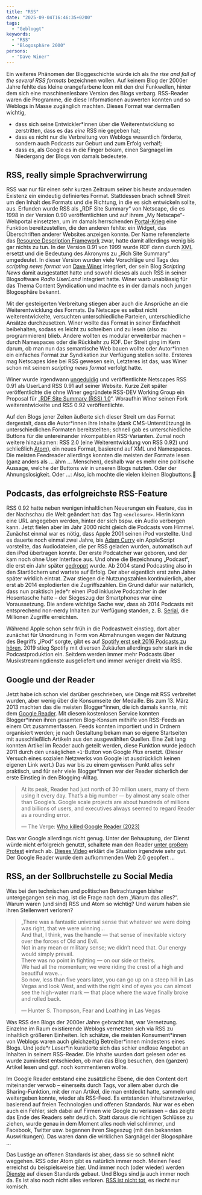 ```yaml
---
title: "RSS"
date: "2025-09-04T16:46:35+0200"
tags:
  - "Gebloggt"
keywords:
  - "RSS"
  - "Blogosphäre 2000"
persons:
  - "Dave Winer"
---
```


Ein weiteres Phänomen der Bloggeschichte würde ich als *the rise and fall of the several RSS formats* bezeichnen wollen. Auf keinem Blog der 2000er Jahre fehlte das kleine orangefarbene Icon mit den drei Funkwellen, hinter dem sich eine maschinenlesbare Version des Blogs verbarg. RSS-Reader waren die Programme, die diese Informationen auswerten konnten und so Weblogs in Masse zugänglich machten. Dieses Format war dermaßen wichtig,

- dass sich seine Entwickler\*innen über die Weiterentwicklung so zerstritten, dass es das *eine* RSS nie gegeben hat;  
- dass es nicht nur die Verbreitung von Weblogs wesentlich förderte, sondern auch Podcasts zur Geburt und zum Erfolg verhalf;  
- dass es, als Google es in die Finger bekam, einen Sargnagel im Niedergang der Blogs von damals bedeutete.

## RSS, really simple Sprachverwirrung

RSS war nur für einen sehr kurzen Zeitraum seiner bis heute andauernden Existenz ein eindeutig definiertes Format. Stattdessen brach schnell Streit um den Inhalt des Formats und die Richtung, in die es sich entwickeln sollte, aus. Erfunden wurde RSS als „RDF Site Summary“ von Netscape, die es 1998 in der Version 0.90 veröffentlichten und auf ihrem „My Netscape“-Webportal einsetzten, um im damals herrschenden [Portal-Krieg](https://cybercultural.com/p/portals-1998/) eine Funktion bereitzustellen, die den anderen fehlte: ein Widget, das Überschriften anderer Websites anzeigen konnte. Der Name referenzierte das [Resource Description Framework](https://de.wikipedia.org/wiki/Resource_Description_Framework) zwar, hatte damit allerdings wenig bis gar nichts zu tun. In der Version 0.91 von 1999 wurde RDF dann durch <abbr title="eXtensible Markup Language">XML</abbr> ersetzt und die Bedeutung des Akronyms zu „Rich Site Summary“ umgedeutet. In dieser Version wurden viele Vorschläge und Tags des *scripting news format* von [Dave Winer](https://de.wikipedia.org/wiki/Dave_Winer) integriert, der sein Blog *Scripting News* damit ausgestattet hatte und sowohl dieses als auch RSS in seiner Blogsoftware *Radio UserLand* integriert hatte. Winer warb unablässig für das Thema Content Syndication und machte es in der damals noch jungen Blogosphäre bekannt.

Mit der gesteigerten Verbreitung stiegen aber auch die Ansprüche an die Weiterentwicklung des Formats. Da Netscape es selbst nicht weiterentwickelte, versuchten unterschiedliche Parteien, unterschiedliche Ansätze durchzusetzen. Winer wollte das Format in seiner Einfachheit beibehalten, sodass es leicht zu schreiben und zu lesen (also zu programmieren) blieb. Andere wollten es modular erweiterbar machen – durch Namespaces oder die Rückkehr zu RDF. Der Streit ging im Kern darum, ob man nun das semantische Web bauen wollte oder Autor\*innen ein einfaches Format zur Syndikation zur Verfügung stellen sollte. Ersteres mag Netscapes Idee bei RSS gewesen sein, Letzteres ist das, was Winer schon mit seinem *scripting news format* verfolgt hatte.

Winer wurde irgendwann [ungeduldig](http://essaysfromexodus.scripting.com/backissues/2000/06/07/#rss) und veröffentlichte Netscapes RSS 0.91 als UserLand RSS 0.91 auf seiner Website. Kurze Zeit später veröffentlichte die ohne Winer gegründete RSS-DEV Working Group ein Proposal für „[RDF Site Summary (RSS) 1.0](https://web.resource.org/rss/1.0/spec)“. Woraufhin Winer seinen Fork weiterentwickelte und RSS 0.92 veröffentlichte.

Auf den Blogs jener Zeiten äußerte sich dieser Streit um das Format dergestalt, dass die Autor\*innen ihre Inhalte (dank CMS-Unterstützung) in unterschiedlichen Formaten bereitstellten; schnell gab es unterschiedliche Buttons für die untereinander inkompatiblen RSS-Varianten. Zumal noch weitere hinzukamen: RSS 2.0 (eine Weiterentwicklung von RSS 0.92) und schließlich [Atom](https://en.wikipedia.org/wiki/Atom_(web_standard))), ein neues Format, basierend auf XML und Namespaces. Die meisten Feedreader allerdings konnten die meisten der Formate lesen (ganz anders als … ähm … Menschen), deshalb war es mehr eine politische Aussage, welche der Buttons wir in unseren Blogs nutzten. Oder der Ahnungslosigkeit. Oder …: Also, ich mochte die vielen kleinen Blogbuttons.🤪

## Podcasts, das erfolgreichste RSS-Feature

RSS 0.92 hatte neben wenigen inhaltlichen Neuerungen ein Feature, das in der Nachschau die Welt geändert hat: das Tag `<enclosure>`. Hierin kann eine URL angegeben werden, hinter der sich bspw. ein Audio verbergen kann. Jetzt fielen aber im Jahr 2000 nicht gleich die Podcasts vom Himmel. Zunächst einmal war es nötig, dass Apple 2001 seinen iPod vorstellte. Und es dauerte noch einmal zwei Jahre, bis [Adam Curry](https://en.wikipedia.org/wiki/Adam_Curry) ein AppleScript vorstellte, das Audiodateien, die per RSS geladen wurden, automatisch auf den iPod übertragen konnte. Der erste Podcatcher war geboren, und der kam noch ohne User Interface aus. Und ohne die Bezeichnung „Podcast“, die erst ein Jahr später [gedroppt](https://www.theguardian.com/media/2004/feb/12/broadcasting.digitalmedia) wurde. Ab 2004 stand Podcasting also in den Startlöchern und wartete auf Erfolg. Der aber eigentlich erst zehn Jahre später wirklich eintrat. Zwar stiegen die Nutzungszahlen kontinuierlich, aber erst ab 2014 explodierten die Zugriffszahlen. Ein Grund dafür war natürlich, dass nun praktisch jede\*r einen iPod inklusive Podcatcher in der Hosentasche hatte – der Siegeszug der Smartphones war eine Voraussetzung. Die andere wichtige Sache war, dass ab 2014 Podcasts mit entsprechend non-nerdy Inhalten zur Verfügung standen, z. B. [Serial](https://www.nytimes.com/interactive/2022/podcasts/serial-productions.html), die Millionen Zugriffe erreichten.

Während Apple schon sehr früh in die Podcastwelt einstieg, dort aber zunächst für Unordnung in Form von Abmahnungen wegen der Nutzung des Begriffs „iPod“ sorgte, gibt es auf [Spotify erst seit 2016 Podcasts zu hören](https://de.wikipedia.org/wiki/Spotify#Podcasts). 2019 stieg Spotify mit diversen Zukäufen allerdings sehr stark in die Podcastproduktion ein. Seitdem werden immer mehr Podcasts über Musikstreamingdienste ausgeliefert und immer weniger direkt via RSS.

## Google und der Reader

Jetzt habe ich schon viel darüber geschrieben, wie Dinge mit RSS verbreitet wurden, aber wenig über die Konsumseite der Medaille. Bis zum 13. März 2013 machten das die meisten Blogger\*innen, die ich damals kannte, mit dem [Google Reader](https://en.wikipedia.org/wiki/Google_Reader). Mit diesem kostenlosen Service konnten Blogger\*innen ihren gesamten Blog-Konsum mithilfe von RSS-Feeds an einem Ort zusammenfassen. Feeds konnten importiert und in Ordnern organisiert werden; je nach Gestaltung bekam man so eigene Startseiten mit ausschließlich Artikeln aus den ausgewählten Quellen. Eine Zeit lang konnten Artikel im Reader auch geteilt werden, diese Funktion wurde jedoch 2011 durch den unsäglichen `+1`-Button von Google *Plus* ersetzt. (Dieser Versuch eines sozialen Netzwerks von Google ist ausdrücklich keinen eigenen Link wert.) Das war bis zu einem gewissen Punkt alles sehr praktisch, und für sehr viele Blogger\*innen war der Reader sicherlich der erste Einstieg in den Blogging-Alltag.  

> At its peak, Reader had just north of 30 million users, many of them using it every day. That’s a big number — by almost any scale other than Google’s. Google scale projects are about hundreds of millions and billions of users, and executives always seemed to regard Reader as a rounding error.
>  
> — The Verge: [Who killed Google Reader (2023)](https://www.theverge.com/23778253/google-reader-death-2013-rss-social)

Das war Google allerdings nicht genug. Unter der Behauptung, der Dienst würde nicht erfolgreich genutzt, schaltete man den Reader [unter großem Protest](https://archive.nytimes.com/bits.blogs.nytimes.com/2013/03/14/the-end-of-google-reader-sends-internet-into-an-uproar/) einfach ab. [Dieses Video](https://youtu.be/A25VgNZDQ08) erklärt die Situation irgendwie sehr gut. Der Google Reader wurde dem aufkommenden Web 2.0 geopfert …

## RSS, an der Sollbruchstelle zu Social Media

Was bei den technischen und politischen Betrachtungen bisher untergegangen sein mag, ist die Frage nach dem „Warum das alles?“. Warum waren (und sind) RSS und Atom so wichtig? Und warum haben sie ihren Stellenwert verloren?  

> „There was a fantastic universal sense that whatever we were doing was right, that we were winning…  
> And that, I think, was the handle — that sense of inevitable victory over the forces of Old and Evil.  
> Not in any mean or military sense; we didn’t need that. Our energy would simply prevail.  
> There was no point in fighting — on our side or theirs.  
> We had all the momentum; we were riding the crest of a high and beautiful wave…  
> So now, less than five years later, you can go up on a steep hill in Las Vegas and look West, and with the right kind of eyes you can almost see the high-water mark — that place where the wave finally broke and rolled back.
>  
> — Hunter S. Thompson, Fear and Loathing in Las Vegas

Was RSS den Blogs der 2000er Jahre gebracht hat, war Vernetzung. Einzelne im Raum existierende Weblogs vernetzten sich via RSS zu inhaltlich größeren Einheiten. Ich schätze, die meisten Konsument\*innen von Weblogs waren auch gleichzeitig Betreiber\*innen mindestens eines Blogs. Und jede\*r Leser\*in kuratierte sich das schier endlose Angebot an Inhalten in seinem RSS-Reader. Die Inhalte wurden dort gelesen oder es wurde zumindest entschieden, ob man das Blog besuchen, den (ganzen) Artikel lesen und ggf. noch kommentieren wollte.

Im Google Reader entstand eine zusätzliche Ebene, die den Content dort miteinander verwob – einerseits durch Tags, vor allem aber durch die Sharing-Funktion, mit der man Artikel, die man entdeckt hatte, sammeln und weitergeben konnte, wieder als RSS-Feed. Es entstanden Inhaltsnetzwerke, basierend auf freien Technologien und offenen Standards. Nur war es eben auch ein Fehler, sich dabei auf Firmen wie Google zu verlassen – das zeigte das Ende des Readers sehr deutlich. Statt daraus die richtigen Schlüsse zu ziehen, wurde genau in dem Moment alles noch viel schlimmer, und Facebook, Twitter usw. begannen ihren Siegeszug (mit den bekannten Auswirkungen). Das waren dann die wirklichen Sargnägel der Blogosphäre …

Das Lustige an offenen Standards ist aber, dass sie so schnell nicht weggehen. RSS oder Atom gibt es natürlich immer noch. Meinen Feed erreichst du beispielsweise [hier](https://couchblog.de/feed/). Und immer noch (oder wieder) werden [Dienste](https://uberblogr.de/) auf diesen Standards gebaut. Und Blogs sind ja auch immer noch da. Es ist also noch nicht alles verloren. [RSS ist nicht tot](https://isrssdead.com/), es riecht nur komisch.